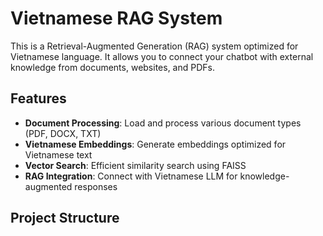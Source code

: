 # Vietnamese RAG System

This is a Retrieval-Augmented Generation (RAG) system optimized for Vietnamese language. It allows you to connect your chatbot with external knowledge from documents, websites, and PDFs.

## Features

- **Document Processing**: Load and process various document types (PDF, DOCX, TXT)
- **Vietnamese Embeddings**: Generate embeddings optimized for Vietnamese text
- **Vector Search**: Efficient similarity search using FAISS
- **RAG Integration**: Connect with Vietnamese LLM for knowledge-augmented responses

## Project Structure